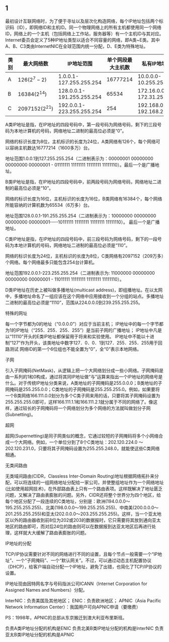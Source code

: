 ## 1



最初设计互联网络时，为了便于寻址以及层次化构造网络，每个IP地址包括两个标识码（ID），即网络ID和主机ID。同一个物理网络上的所有主机都使用同一个网络ID，网络上的一个主机（包括网络上工作站，服务器等）有一个主机ID与其对应。Internet委员会定义了5种IP地址类型以适合不同容量的网络，即A类~E类。其中A、B、C3类由InternetNIC在全球范围内统一分配，D、E类为特殊地址。

类别|最大网络数|IP地址范围|单个网段最大主机数|私有IP地址范围
---|---|---|---|---
A|126($2^7-2$)|1.0.0.1-127.255.255.254|16777214|10.0.0.0-10.255.255.255
B|16384($2^{14}$)|128.0.0.1-191.255.255.254|65534|172.16.0.0-172.31.255.255
C|2097152($2^{21}$)|192.0.0.1-223.255.255.254|254|192.168.0.0-192.168.255.255

A类IP地址是指，在IP地址的四段号码中，第一段号码为网络号码，剩下的三段号码为本地计算机的号码，网络地址二进制的最高位必须是“0”。

网络的标识长度为8位，主机标识的长度为24位，A类网络有126个，每个网络可以容纳主机数达16777214（1600多万）台。

地址范围1.0.0.1到127.255.255.254（二进制表示为：00000001 00000000 00000000 00000001 - 01111111 11111111 11111111 11111110）。最后一个是广播地址。



B类IP地址是指，在IP地址的四段号码中，前两段号码为网络号码，网络地址二进制的最高位必须是“10”。

网络的标识长度为16位，主机标识的长度为16位，B类网络有16384个，每个网络所能容纳的计算机数为65534（6万多）台。

地址范围128.0.0.1-191.255.255.254（二进制表示为：10000000 00000000 00000000 00000001----10111111 11111111 11111111 11111110）。 最后一个是广播地址。



C类IP地址是指，在IP地址的四段号码中，前三段号码为网络号码，剩下的一段号码为本地计算机的号码，网络地址二进制的最高位必须是“110”。

网络的标识长度为24位，主机标识的长度为8位，C类网络有2097152（209万多）个网络。每个网络最多只能包含254台计算机。

地址范围192.0.0.1-223.255.255.254（二进制表示为: 11000000 00000000 00000000 00000001 - 11011111 11111111 11111111 11111110）。



D类IP地址在历史上被叫做多播地址(multicast address)，即组播地址。在以太网中，多播地址命名了一组应该在这个网络中应用接收到一个分组的站点。多播地址二进制的最高位必须是“1110”，范围从224.0.0.0到239.255.255.255。

特殊的网址

每一个字节都为0的地址（“0.0.0.0”）对应于当前主机；
IP地址中的每一个字节都为1的IP地址（“255．255．255．255”）是当前子网的广播地址；
IP地址中凡是以“11110”开头的E类IP地址都保留用于将来和实验使用。
IP地址中不能以十进制“127”作为开头，该类地址中数字127．0．0．1到127．255．255．255用于回路测试
网络ID的第一个6位组也不能全置为“0”，全“0”表示本地网络。

子网

引入子网掩码(NetMask)，从逻辑上把一个大网络划分成一些小网络。子网掩码是由一系列的1和0构成，通过将其同IP地址做“与”运算来指出一个IP地址的网络号是什么。对于传统IP地址分类来说，A类地址的子网掩码是255.0.0.0；B类地址的子网掩码是255.255.0.0；C类地址的子网掩码是255.255.255.0。例如，如果要将一个B类网络166.111.0.0划分为多个C类子网来用的话，只要将其子网掩码设置为255.255.255.0即可，这样166.111.1.1和166.111.2.1就分属于不同的网络了。像这样，通过较长的子网掩码将一个网络划分为多个网络的方法就叫做划分子网(Subnetting)。

超网

超网(Supernetting)是同子网类似的概念，它通过较短的子网掩码将多个小网络合成一个大网络。例如，一个单位分到了8个C类地址：202.120.224.0 ～ 202.120.231.0，只要将其子网掩码设置为255.255.248.0，就能使这些C类网络相通。

无类间路由

无类域间路由(CIDR，Classless Inter-Domain Routing)地址根据网络拓扑来分配，可以将连续的一组网络地址分配给一家公司，并使整组地址作为一个网络地址(比如使用超网技术)，在外部路由表上只有一个路由表项。这样既解决了地址匮乏问题，又解决了路由表膨胀的问题。另外，CIDR还将整个世界分为四个地区，给每个地区分配了一段连续的C类地址，分别是：欧洲(194.0.0.0～195.255.255.255)、北美(198.0.0.0～199.255.255.255)、中南美(200.0.0.0～201.255.255.255)和亚太(202.0.0.0～203.255.255.255)。这样，当一个亚太地区以外的路由器收到前8位为202或203的数据报时，它只需要将其放到通向亚太地区的路由即可，而对后24位的路由则可以在数据报到达亚太地区后再进行处理，这样就大大缓解了路由表膨胀的问题。

IP地址的分配

TCP/IP协议需要针对不同的网络进行不同的设置，且每个节点一般需要一个“IP地址”、一个“子网掩码”、一个“默认网关”。不过，可以通过动态主机配置协议（DHCP），给客户端自动分配一个IP地址，避免了出错，也简化了TCP/IP协议的设置。

IP地址现由因特网名字与号码指派公司ICANN（Internet Corporation for Assigned Names and Numbers）分配。

InterNIC：负责美国及其他地区；
ENIC：负责欧洲地区；
APNIC（Asia Pacific Network Information Center）：我国用户可向APNIC申请（要缴费）

PS：1998年，APNIC的总部从东京搬迁到澳大利亚布里斯班。

负责A类IP地址分配的机构是ENIC
负责北美B类IP地址分配的机构是InterNIC
负责亚太B类IP地址分配的机构是APNIC
















